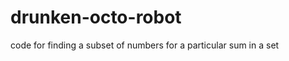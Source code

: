drunken-octo-robot
==================

code for finding a subset of numbers for a particular sum in a set
